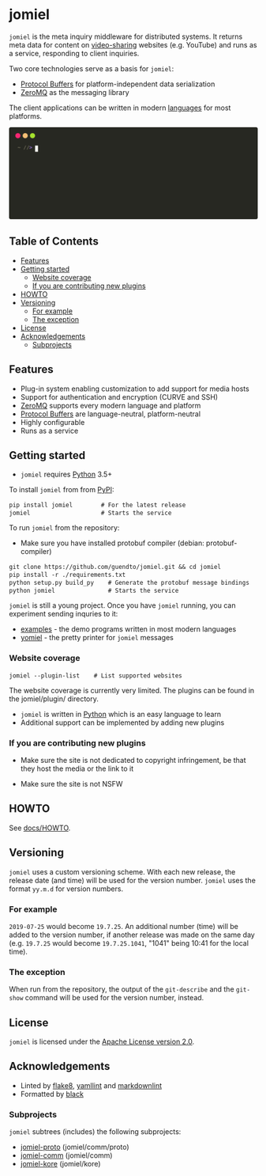 # jomiel

`jomiel` is the meta inquiry middleware for distributed systems. It
returns meta data for content on [video-sharing] websites (e.g.
YouTube) and runs as a service, responding to client inquiries.

Two core technologies serve as a basis for `jomiel`:

* [Protocol Buffers] for platform-independent data serialization
* [ZeroMQ] as the messaging library

The client applications can be written in modern [languages][examples]
for most platforms.

![Example (jomiel)](./docs/examples/jomiel-framed.svg)

## Table of Contents

<!-- vim-markdown-toc GFM -->

* [Features](#features)
* [Getting started](#getting-started)
  * [Website coverage](#website-coverage)
  * [If you are contributing new plugins](#if-you-are-contributing-new-plugins)
* [HOWTO](#howto)
* [Versioning](#versioning)
  * [For example](#for-example)
  * [The exception](#the-exception)
* [License](#license)
* [Acknowledgements](#acknowledgements)
  * [Subprojects](#subprojects)

<!-- vim-markdown-toc -->

## Features

* Plug-in system enabling customization to add support for media hosts
* Support for authentication and encryption (CURVE and SSH)
* [ZeroMQ] supports every modern language and platform
* [Protocol Buffers] are language-neutral, platform-neutral
* Highly configurable
* Runs as a service

## Getting started

* `jomiel` requires [Python] 3.5+

To install `jomiel` from from [PyPI]:

```shell
pip install jomiel        # For the latest release
jomiel                    # Starts the service
```

To run `jomiel` from the repository:

* Make sure you have installed protobuf compiler (debian:
  protobuf-compiler)

```shell
git clone https://github.com/guendto/jomiel.git && cd jomiel
pip install -r ./requirements.txt
python setup.py build_py    # Generate the protobuf message bindings
python jomiel               # Starts the service
```

`jomiel` is still a young project. Once you have `jomiel` running, you
can experiment sending inquries to it:

* [examples] - the demo programs written in most modern languages
* [yomiel] - the pretty printer for `jomiel` messages

### Website coverage

```shell
jomiel --plugin-list    # List supported websites
```

The website coverage is currently very limited. The plugins can be
found in the jomiel/plugin/ directory.

* `jomiel` is written in [Python] which is an easy language to learn
* Additional support can be implemented by adding new plugins

### If you are contributing new plugins

* Make sure the site is not dedicated to copyright infringement, be that
  they host the media or the link to it

* Make sure the site is not NSFW

## HOWTO

See [docs/HOWTO](./docs/HOWTO.md).

## Versioning

`jomiel` uses a custom versioning scheme. With each new release, the
release date (and time) will be used for the version number. `jomiel`
uses the format `yy.m.d` for version numbers.

### For example

`2019-07-25` would become `19.7.25`. An additional number (time) will be
added to the version number, if another release was made on the same day
(e.g. `19.7.25` would become `19.7.25.1041`, "1041" being 10:41 for the
local time).

### The exception

When run from the repository, the output of the `git-describe` and the
`git-show` command will be used for the version number, instead.

## License

`jomiel` is licensed under the [Apache License version 2.0][APLv2].

## Acknowledgements

* Linted by [flake8], [yamllint] and [markdownlint]
* Formatted by [black]

### Subprojects

`jomiel` subtrees (includes) the following subprojects:

* [jomiel-proto] (jomiel/comm/proto)
* [jomiel-comm]  (jomiel/comm)
* [jomiel-kore]  (jomiel/kore)

[markdownlint]: https://github.com/markdownlint/markdownlint
[video-sharing]: https://en.wikipedia.org/wiki/Video_hosting_service
[Protocol Buffers]: https://developers.google.com/protocol-buffers/
[jomiel-proto]: https://github.com/guendto/jomiel-proto/
[examples]: https://github.com/guendto/jomiel-examples/
[Python]: https://www.python.org/about/gettingstarted/
[jomiel-comm]: https://github.com/guendto/jomiel-comm/
[jomiel-kore]: https://github.com/guendto/jomiel-kore/
[yomiel]: https://github.com/guendto/jomiel-yomiel/
[yamllint]: https://pypi.org/project/yamllint/
[APLv2]: https://www.tldrlegal.com/l/apache2
[flake8]: https://pypi.org/project/flake8/
[black]: https://pypi.org/project/black/
[ZeroMQ]: https://zeromq.org/
[PyPI]: https://pypi.org/
